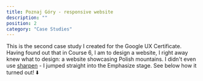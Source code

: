 ```yaml
---
title: Poznaj Góry - responsive website
description: ""
position: 2
category: "Case Studies"
---
```


<app-color-switcher class="inline-flex ml-2"></app-color-switcher>

This is the second case study I created for the Google UX Certificate. Having found out that in Course 6, I am to design a website, I right away knew what to design: a website showcasing Polish mountains. I didn't even use [sharpen](https://sharpen.design) - I jumped straight into the Emphasize stage. See below how it turned out! ⬇️

<pdf url="/pg.pdf" ></pdf>
